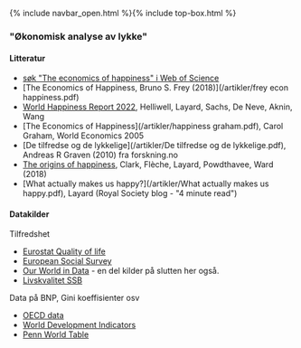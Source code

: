{% include navbar_open.html %}{% include top-box.html %}


### "Økonomisk analyse av lykke"

#### Litteratur
- [søk "The economics of happiness" i Web of Science](https://www-webofscience-com.mime.uit.no/wos/woscc/summary/090a4d61-4246-450c-bff2-07942a44cc13-69cbf320/relevance/1)
- [The Economics of Happiness, Bruno S. Frey (2018)](/artikler/frey econ happiness.pdf)
- [World Happiness Report 2022](/artikler/WHR+22.pdf), Helliwell, Layard, Sachs, De Neve, Aknin, Wang
- [The Economics of Happiness](/artikler/happiness graham.pdf), Carol Graham, World Economics 2005
- [De tilfredse og de lykkelige](/artikler/De tilfredse og de lykkelige.pdf), Andreas R Graven (2010) fra forskning.no
- [The origins of happiness](https://issuhub.com/view/index/13813), Clark, Flèche, Layard, Powdthavee, Ward (2018)
- [What actually makes us happy?](/artikler/What actually makes us happy.pdf), Layard (Royal Society blog - "4 minute read")


#### Datakilder

Tilfredshet        

- [Eurostat Quality of life](https://ec.europa.eu/eurostat/web/quality-of-life/overview)
- [European Social Survey](https://www.europeansocialsurvey.org/data/)
- [Our World in Data](https://ourworldindata.org/happiness-and-life-satisfaction) - en del kilder på slutten her også.
- [Livskvalitet SSB](https://www.ssb.no/sosiale-forhold-og-kriminalitet/levekar/statistikk/livskvalitet)

Data på BNP, Gini koeffisienter osv        

- [OECD data](https://data.oecd.org/) 
- [World Development Indicators](https://databank.worldbank.org/source/world-development-indicators)
- [Penn World Table](https://www.rug.nl/ggdc/productivity/pwt/?lang=en)
